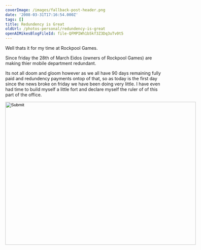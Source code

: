 ```yaml
---
coverImage: /images/fallback-post-header.png
date: '2008-03-31T17:16:54.000Z'
tags: []
title: Redundency is Great
oldUrl: /photos-personal/redundency-is-great
openAIMikesBlogFileId: file-QFMPIWh1b5kf3Z3Dq3uTv0t5
---
```


Well thats it for my time at Rockpool Games.

Since friday the 28th of March Eidos (owners of Rockpool Games) are making thier mobile department redundant.

<!-- more -->

Its not all doom and gloom however as we all have 90 days remaining fully paid and redundency payments ontop of that, so as today is the first day since the news broke on friday we have been doing very little. I have even had time to build myself a little fort and declare myself the ruler of of this part of the office.

<input width="600" type="image" height="450" src="/wp-content/uploads/2008/03/dsc00003.jpg" />
